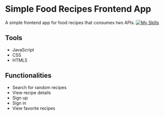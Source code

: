 # Simple Food Recipes Frontend App

A simple frontend app for food recipes that consumes two APIs. [![My Skills](https://skillicons.dev/icons?i=javascript&theme=dark&perline=15)](https://skillicons.dev)

## Tools

- JavaScript
- CSS
- HTML5

## Functionalities

- Search for random recipes
- View recipe details
- Sign up
- Sign in
- View favorite recipes

